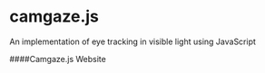 camgaze.js
==========

An implementation of eye tracking in visible light using JavaScript

####Camgaze.js Website

